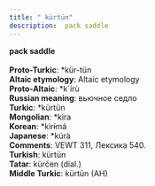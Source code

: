 ```yaml
---
title: " kürtün"
description:  pack saddle
---
```

<p data-pagefind-weight="0.5">
<strong> pack saddle</strong><br><br>
<strong>Proto-Turkic</strong>:  *kür-tün<br>
<strong>Altaic etymology</strong>:  Altaic etymology<br>
<strong> Proto-Altaic</strong>:  *k`írù<br>
<strong>Russian meaning</strong>:  вьючное седло<br>
<strong>Turkic</strong>:  *kürtün<br>
<strong>Mongolian</strong>:  *kira<br>
<strong>Korean</strong>:  *kìrɨ́má<br>
<strong>Japanese</strong>:  *kúrà<br>
<strong>Comments</strong>:  VEWT 311, Лексика 540.<br>
<strong>Turkish</strong>:  kürtün<br>
<strong>Tatar</strong>:  kürčen (dial.)<br>
<strong>Middle Turkic</strong>:  kürtün (AH)<br>

</p>
